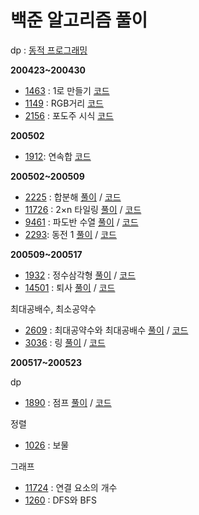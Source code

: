 # 백준 알고리즘 풀이

dp : [동적 프로그래밍](https://hu-coding.tistory.com/22)

**200423~200430**
- [1463](https://www.acmicpc.net/problem/1463) : 1로 만들기 [코드](https://github.com/nhj7911/Algorithm_java/blob/master/src/dp/bj1463.java)
- [1149](https://www.acmicpc.net/problem/1149) : RGB거리 [코드](https://github.com/nhj7911/Algorithm_java/blob/master/src/dp/bj1149.java)
- [2156](https://www.acmicpc.net/problem/2156) : 포도주 시식 [코드](https://github.com/nhj7911/Algorithm_java/blob/master/src/dp/bj2156.java)

**200502**
- [1912](https://www.acmicpc.net/problem/1912): 연속합 [코드](https://github.com/nhj7911/Algorithm_java/blob/master/src/dp/bj1912.java) 

**200502~200509**
- [2225](https://www.acmicpc.net/problem/2225) : 합분해 [풀이](https://hu-coding.tistory.com/28) / [코드](https://github.com/nhj7911/Algorithm_java/blob/master/src/dp/bj2225.java)
- [11726](https://www.acmicpc.net/problem/11726) : 2×n 타일링 [풀이](https://hu-coding.tistory.com/29) / [코드](https://github.com/nhj7911/Algorithm_java/blob/master/src/dp/bj11726.java)
- [9461](https://www.acmicpc.net/problem/9461) : 파도반 수열 [풀이](https://hu-coding.tistory.com/30) / [코드](https://github.com/nhj7911/Algorithm_java/blob/master/src/dp/bj9461.java)
- [2293](https://www.acmicpc.net/problem/2293): 동전 1 [풀이](https://hu-coding.tistory.com/31) / [코드](https://github.com/nhj7911/Algorithm_java/blob/master/src/dp/bj2293.java)

**200509~200517**
- [1932](https://www.acmicpc.net/problem/1932) : 정수삼각형 [풀이](https://hu-coding.tistory.com/32)  / [코드](https://github.com/nhj7911/Algorithm_java/blob/master/src/dp/bj1932.java)
- [14501](https://www.acmicpc.net/problem/14501) : 퇴사 [풀이](https://hu-coding.tistory.com/33) / [코드](https://github.com/nhj7911/Algorithm_java/blob/master/src/dp/bj14501.java)

최대공배수, 최소공약수
- [2609](https://www.acmicpc.net/problem/2609) : 최대공약수와 최대공배수 [풀이](https://hu-coding.tistory.com/34) / [코드](https://github.com/nhj7911/Algorithm_java/blob/master/src/lcmgcd/bj2609.java)
- [3036](https://www.acmicpc.net/problem/3036) : 링 [풀이](https://hu-coding.tistory.com/35) / [코드](https://github.com/nhj7911/Algorithm_java/blob/master/src/lcmgcd/bj3036.java)

**200517~200523**

dp
- [1890](https://www.acmicpc.net/problem/1890) : 점프 [풀이](https://hu-coding.tistory.com/36) / [코드](https://github.com/nhj7911/Algorithm_java/blob/master/src/dp/bj1890.java)

정렬
- [1026](https://www.acmicpc.net/problem/1890) : 보물

그래프
- [11724](https://www.acmicpc.net/problem/1890) : 연결 요소의 개수
- [1260](https://www.acmicpc.net/problem/1890) : DFS와 BFS
